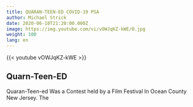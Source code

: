 ```yaml
---
title: QUARAN-TEEN-ED COVID-19 PSA
author: Michael Strick
date: 2020-06-10T21:20:00.000Z
image: https://img.youtube.com/vi/vOWJqKZ-kWE/0.jpg
weight: 100
lang: en
---
```

{{< youtube vOWJqKZ-kWE  >}}
## Quarn-Teen-ED
Quaran-Teen-ed Was a Contest held by a Film Festival In Ocean County New Jersey. 
The 

